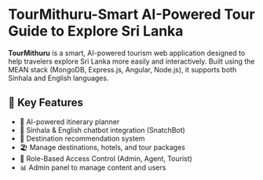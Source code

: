 # TourMithuru-Smart AI-Powered Tour Guide to Explore Sri Lanka

**TourMithuru** is a smart, AI-powered tourism web application designed to help travelers explore Sri Lanka more easily and interactively. Built using the MEAN stack (MongoDB, Express.js, Angular, Node.js), it supports both Sinhala and English languages.

## 🌟 Key Features

- 🧠 AI-powered itinerary planner
- 💬 Sinhala & English chatbot integration (SnatchBot)
- 📍 Destination recommendation system
- 🏖️ Manage destinations, hotels, and tour packages
- 🔐 Role-Based Access Control (Admin, Agent, Tourist)
- 📊 Admin panel to manage content and users
